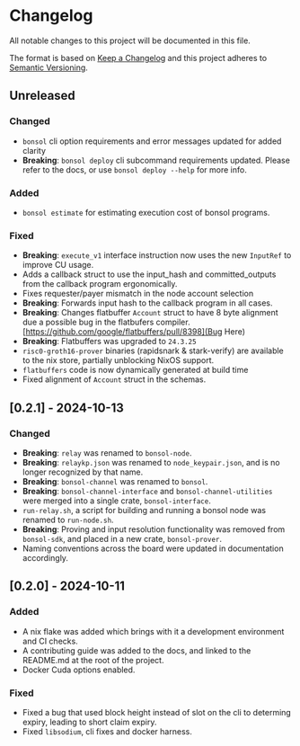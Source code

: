 # Changelog
All notable changes to this project will be documented in this file.

The format is based on [Keep a Changelog](http://keepachangelog.com/en/1.0.0/)
and this project adheres to [Semantic Versioning](http://semver.org/spec/v2.0.0.html).

## Unreleased

### Changed
* `bonsol` cli option requirements and error messages updated for added clarity
* **Breaking**: `bonsol deploy` cli subcommand requirements updated. Please refer to the docs, or use `bonsol deploy --help` for more info.

### Added
* `bonsol estimate` for estimating execution cost of bonsol programs.

### Fixed
* **Breaking**: `execute_v1` interface instruction now uses the new `InputRef` to improve CU usage.
* Adds a callback struct to use the input_hash and committed_outputs from the callback program ergonomically.
* Fixes requester/payer mismatch in the node account selection
* **Breaking**: Forwards input hash to the callback program in all cases.
* **Breaking**: Changes flatbuffer `Account` struct to have 8 byte alignment due a possible bug in the flatbufers compiler. [https://github.com/google/flatbuffers/pull/8398](Bug Here)
* **Breaking**: Flatbuffers was upgraded to `24.3.25`
* `risc0-groth16-prover` binaries (rapidsnark & stark-verify) are available to the nix store, partially unblocking NixOS support.
* `flatbuffers` code is now dynamically generated at build time
* Fixed alignment of `Account` struct in the schemas.

## [0.2.1] - 2024-10-13

### Changed
* **Breaking**: `relay` was renamed to `bonsol-node`.
* **Breaking**: `relaykp.json` was renamed to `node_keypair.json`, and is no longer recognized by that name.
* **Breaking**: `bonsol-channel` was renamed to `bonsol`.
* **Breaking**: `bonsol-channel-interface` and `bonsol-channel-utilities` were merged into a single crate, `bonsol-interface`.
* `run-relay.sh`, a script for building and running a bonsol node was renamed to `run-node.sh`.
* **Breaking**: Proving and input resolution functionality was removed from `bonsol-sdk`, and placed in a new crate, `bonsol-prover`.
* Naming conventions across the board were updated in documentation accordingly.

## [0.2.0] - 2024-10-11

### Added
* A nix flake was added which brings with it a development environment and CI checks.
* A contributing guide was added to the docs, and linked to the README.md at the root of the project.
* Docker Cuda options enabled.

### Fixed
* Fixed a bug that used block height instead of slot on the cli to determing expiry, leading to short claim expiry.
* Fixed `libsodium`, cli fixes and docker harness.
